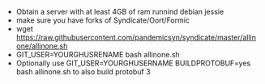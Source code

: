 - Obtain a server with at least 4GB of ram runnind debian jessie
- make sure you have forks of Syndicate/Oort/Formic
- wget https://raw.githubusercontent.com/pandemicsyn/syndicate/master/allinone/allinone.sh
- GIT_USER=YOURGHUSRENAME bash allinone.sh
- Optionally use GIT_USER=YOURGHUSERNAME BUILDPROTOBUF=yes bash allinone.sh to also build protobuf 3
